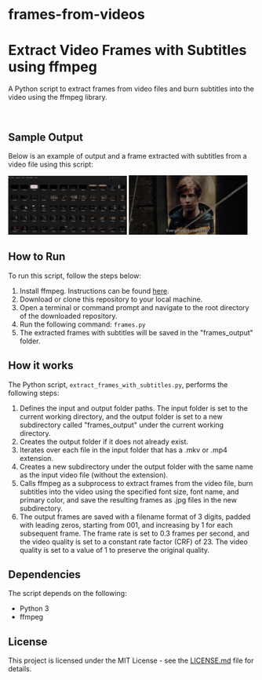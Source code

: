 # frames-from-videos

<html>

<body>
	<h1>Extract Video Frames with Subtitles using ffmpeg</h1>
	<p>A Python script to extract frames from video files and burn subtitles into the video using the ffmpeg library.</p>
  <br>
  
  <h2>Sample Output</h2>
<p>Below is an example of output and a frame extracted with subtitles from a video file using this script:</p>
<div>
  <img src="/screenshot.jpg " width="48%" alt="Sample Output" style="display:inline-block;">
  <img src="/frame.jpg" width="48%" alt="frame" style="display:inline-block;">
  
</div>

  
  
  
  
<h2>How to Run</h2>
<p>To run this script, follow the steps below:</p>
<ol>
	<li>Install ffmpeg. Instructions can be found <a href="https://ffmpeg.org/download.html">here</a>.</li>
	<li>Download or clone this repository to your local machine.</li>
	<li>Open a terminal or command prompt and navigate to the root directory of the downloaded repository.</li>
	<li>Run the following command: <code>frames.py</code></li>
	<li>The extracted frames with subtitles will be saved in the "frames_output" folder.</li>
</ol>

<h2>How it works</h2>
<p>The Python script, <code>extract_frames_with_subtitles.py</code>, performs the following steps:</p>
<ol>
	<li>Defines the input and output folder paths. The input folder is set to the current working directory, and the output folder is set to a new subdirectory called "frames_output" under the current working directory.</li>
	<li>Creates the output folder if it does not already exist.</li>
	<li>Iterates over each file in the input folder that has a .mkv or .mp4 extension.</li>
	<li>Creates a new subdirectory under the output folder with the same name as the input video file (without the extension).</li>
	<li>Calls ffmpeg as a subprocess to extract frames from the video file, burn subtitles into the video using the specified font size, font name, and primary color, and save the resulting frames as .jpg files in the new subdirectory.</li>
	<li>The output frames are saved with a filename format of 3 digits, padded with leading zeros, starting from 001, and increasing by 1 for each subsequent frame. The frame rate is set to 0.3 frames per second, and the video quality is set to a constant rate factor (CRF) of 23. The video quality is set to a value of 1 to preserve the original quality.</li>
</ol>

<h2>Dependencies</h2>
<p>The script depends on the following:</p>
<ul>
	<li>Python 3</li>
	<li>ffmpeg</li>
</ul>

<h2>License</h2>
<p>This project is licensed under the MIT License - see the <a href="LICENSE.md">LICENSE.md</a> file for details.</p>
  
</body>
</html>
